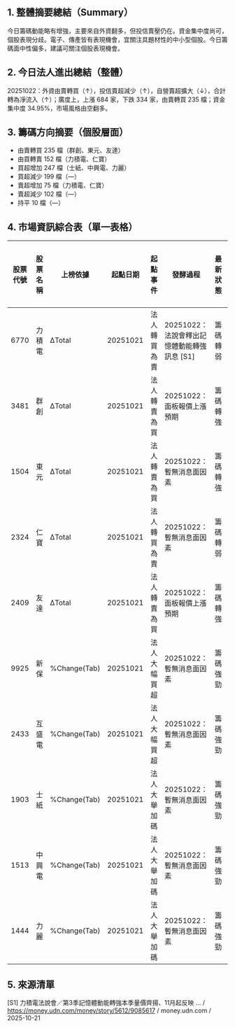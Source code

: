 ## 1. 整體摘要總結（Summary）
今日籌碼動能略有增強，主要來自外資翻多，但投信賣壓仍在。資金集中度尚可，個股表現分歧。電子、傳產皆有表現機會，宜關注具題材性的中小型個股。今日籌碼面中性偏多，建議可關注個股表現機會。

## 2. 今日法人進出總結（整體）
20251022：外資由賣轉買（↑），投信賣超減少（↑），自營賣超擴大（↓），合計轉為淨流入（↑）；廣度上，上漲 684 家，下跌 334 家，由賣轉買 235 檔；資金集中度 34.95%，市場風格由空翻多。

## 3. 籌碼方向摘要（個股層面）
- 由賣轉買 235 檔（群創、東元、友達）
- 由買轉賣 152 檔（力積電、仁寶）
- 買超增加 247 檔（士紙、中興電、力麗）
- 買超減少 199 檔（—）
- 賣超增加 75 檔（力積電、仁寶）
- 賣超減少 102 檔（—）
- 持平 10 檔（—）

## 4. 市場資訊綜合表（單一表格）
| 股票代號 | 股票名稱 | 上榜依據 | 起點日期 | 起點事件 | 發酵過程 | 最新狀態 | 價格趨勢標籤 | 合理價格參考 | 操作建議 | 操作建議說明 | 上漲潛力判斷 | 資料來源SID |
|---|---|---|---|---|---|---|---|---|---|---|---|---|
| 6770 | 力積電 | ΔTotal | 20251021 | 法人轉買為賣 | 20251022：法說會釋出記憶體動能轉強訊息 [S1] | 籌碼轉弱 | 偏弱 | EPS×PE（暫無資訊） | 短線不入場 | 籌碼轉弱，觀望 | 偏弱 | S1 |
| 3481 | 群創 | ΔTotal | 20251021 | 法人轉賣為買 | 20251022：面板報價上漲預期 | 籌碼轉強 | 偏多 | 同業均值（暫無資訊） | 短線可嘗試 | 籌碼轉強，短線操作 | 具上漲潛力 | — |
| 1504 | 東元 | ΔTotal | 20251021 | 法人轉賣為買 | 20251022：暫無消息面因素 | 籌碼轉強 | 偏多 | MA60（暫無資訊） | 短線可嘗試 | 籌碼轉強，短線操作 | 具上漲潛力 | — |
| 2324 | 仁寶 | ΔTotal | 20251021 | 法人轉買為賣 | 20251022：暫無消息面因素 | 籌碼轉弱 | 偏弱 | MA20（暫無資訊） | 短線不入場 | 籌碼轉弱，觀望 | 偏弱 | — |
| 2409 | 友達 | ΔTotal | 20251021 | 法人轉賣為買 | 20251022：面板報價上漲預期 | 籌碼轉強 | 偏多 | 同業均值（暫無資訊） | 短線可嘗試 | 籌碼轉強，短線操作 | 具上漲潛力 | — |
| 9925 | 新保 | %Change(Tab) | 20251021 | 法人大幅買超 | 20251022：暫無消息面因素 | 籌碼強勁 | 偏多 | 法人目標價（暫無資訊） | 中長線持有 | 籌碼集中，中長線看好 | 具上漲潛力 | — |
| 2433 | 互盛電 | %Change(Tab) | 20251021 | 法人大幅買超 | 20251022：暫無消息面因素 | 籌碼強勁 | 偏多 | 法人目標價（暫無資訊） | 中長線持有 | 籌碼集中，中長線看好 | 具上漲潛力 | — |
| 1903 | 士紙 | %Change(Tab) | 20251021 | 法人大舉加碼 | 20251022：暫無消息面因素 | 籌碼強勁 | 偏多 | 法人目標價（暫無資訊） | 中長線持有 | 籌碼集中，中長線看好 | 具上漲潛力 | — |
| 1513 | 中興電 | %Change(Tab) | 20251021 | 法人大舉加碼 | 20251022：暫無消息面因素 | 籌碼強勁 | 偏多 | 法人目標價（暫無資訊） | 中長線持有 | 籌碼集中，中長線看好 | 具上漲潛力 | — |
| 1444 | 力麗 | %Change(Tab) | 20251021 | 法人大舉加碼 | 20251022：暫無消息面因素 | 籌碼強勁 | 偏多 | 法人目標價（暫無資訊） | 中長線持有 | 籌碼集中，中長線看好 | 具上漲潛力 | — |

## 5. 來源清單
[S1] 力積電法說會／第3季記憶體動能轉強本季量價齊揚、11月起反映 ... / https://money.udn.com/money/story/5612/9085617 / money.udn.com / 2025-10-21
